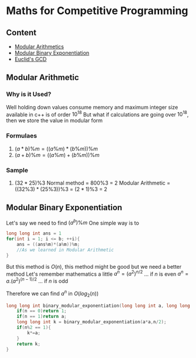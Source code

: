 # Maths for Competitive Programming
## Content
- <a href="#modular_arithmetic">Modular Arithmetics</a>
- <a href="#modular_binary_exponentiation">Modular Binary Exponentiation</a>
- <a href="#euclid_gcd">Euclid's GCD</a>
## <span id="modular_arithmetic">Modular Arithmetic</span>
### Why is it Used?
Well holding down values consume memory and maximum integer size available in c++ is of order $10^{18}$
But what if calculations are going over $10^{18}$, then we store the value in modular form

### Formulaes
1. $(a*b)\%m = ((a\%m) * (b\%m))\%m$
2. $(a+b)\%m = ((a\%m) + (b\%m))\%m$

### Sample
1. $(32*25)\%3$
   Normal method = $800\%3$ = 2
   Modular Arithmetic = $((32\%3)*(25\%3))\%3$ = $(2*1)\%3$ = $2$

## <span id="modular_binary_exponentiation">Modular Binary Exponentiation</span>
Let's say we need to find $(a^b) \% m$
One simple way is to 
```cpp
long long int ans = 1
for(int i = 1; i <= b; ++i){
    ans = ((ans%m)*(a%m))%m;
    //As we learned in Modular Arithmetic
}
```
But this method is $O(n)$, this method might be good but we need a better method
Let's remember mathematics a little
$a^n = {(a^2)}^{n/2}$ ... if $n$ is even
$a^n = a.{(a^2)}^{(n-1)/2}$ ... if $n$ is odd

Therefore we can find $a^n$ in $O({log}_{2}(n))$
```cpp
long long int binary_modular_exponentiation(long long int a, long long int n){
    if(n == 0)return 1;
    if(n == 1)return a;
    long long int k = binary_modular_exponentiation(a*a,n/2);
    if(n%2 == 1){
        k*=a;
    }
    return k;
}
```